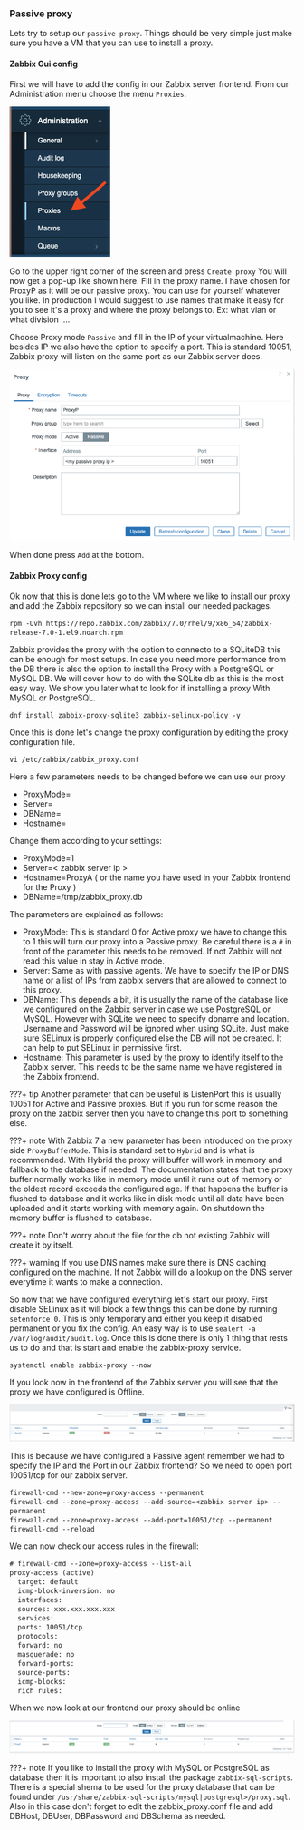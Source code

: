 ### Passive proxy

Lets try to setup our ```passive proxy```.
Things should be very simple just make sure you have a VM that you can use to install a proxy.


#### Zabbix Gui config

First we will have to add the config in our Zabbix server frontend. From our Administration menu choose the menu ```Proxies```.

![menu-proxies](image/menu.png)

Go to the upper right corner of the screen and press ```Create proxy```
You will now get a pop-up like shown here. Fill in the proxy name. I have chosen for ProxyP as it will be our passive proxy. You can use for yourself whatever you like.
In production I would suggest to use names that make it easy for you to see it's a proxy and where the proxy belongs to. Ex: what vlan or what division ....

Choose Proxy mode ```Passive``` and fill in the IP of your virtualmachine. Here besides IP we also have the option to specify a port. This is standard 10051, Zabbix proxy will listen on the same port as our Zabbix server does.

![proxyp](image/proxyp-config.png)

When done press ```Add``` at the bottom.


#### Zabbix Proxy config

Ok now that this is done lets go to the VM where we like to install our proxy and add the Zabbix repository so we can install our needed packages.

```
rpm -Uvh https://repo.zabbix.com/zabbix/7.0/rhel/9/x86_64/zabbix-release-7.0-1.el9.noarch.rpm
```

Zabbix provides the proxy with the option to connecto to a SQLiteDB this can be enough for most setups. In case you need more performance from the DB there is also the option to install the Proxy with a PostgreSQL or MySQL DB. We will cover how to do with the SQLite db as this is the most easy way. We show you later what to look for if installing a proxy With MySQL or PostgreSQL.


```
dnf install zabbix-proxy-sqlite3 zabbix-selinux-policy -y
```

Once this is done let's change the proxy configuration by editing the proxy configuration file.

```
vi /etc/zabbix/zabbix_proxy.conf
```
Here a few parameters needs to be changed before we can use our proxy

- ProxyMode=
- Server=
- DBName=
- Hostname=

Change them according to your settings:

- ProxyMode=1
- Server=< zabbix server ip >
- Hostname=ProxyA ( or the name you have used in your Zabbix frontend for the Proxy )
- DBName=/tmp/zabbix_proxy.db

The parameters are explained as follows:

- ProxyMode: This is standard 0 for Active proxy we have to change this to 1 this will turn our proxy into a Passive proxy. Be careful there is a ```#``` in front of the parameter this needs to be removed. If not Zabbix will not read this value in stay in Active mode.
- Server: Same as with passive agents. We have to specify the IP or DNS name or a list of IPs from zabbix servers that are allowed to connect to this proxy.
- DBName: This depends a bit, it is usually the name of the database like we configured on the Zabbix server in case we use PostgreSQL or MySQL. However with SQLite we need to specify dbname and location.
          Username and Password will be ignored when using SQLite. Just make sure SELinux is properly configured else the DB will not be created. It can help to put SELinux in permissive first.
- Hostname: This parameter is used by the proxy to identify itself to the Zabbix server. This needs to be the same name we have registered in the Zabbix frontend.

???+ tip
    Another parameter that can be useful is ListenPort this is usually 10051 for Active and Passive proxies. But if you run for some reason the proxy on the zabbix server then you have to change this port to something else.

???+ note
    With Zabbix 7 a new parameter has been introduced on the proxy side ```ProxyBufferMode```. This is standard set to ```Hybrid``` and is what is recommended. With Hybrid the proxy will buffer will work in memory and fallback to the database if needed.
    The documentation states that the proxy buffer normally works like in memory mode until it runs out of memory or the oldest record exceeds the configured age. If that happens the buffer is flushed
    to database and it works like in disk mode until all data have been uploaded and it starts working with memory again. On shutdown the memory buffer is flushed to database.

???+ note
    Don't worry about the file for the db not existing Zabbix will create it by itself.

???+ warning
    If you use DNS names make sure there is DNS caching configured on the machine. If not Zabbix will do a lookup on the DNS server everytime it wants to make a connection.


So now that we have configured everything let's start our proxy. First disable SELinux as it will block a few things this can be done by running ```setenforce 0```. This is only temporary and either you keep it disabled permanent or you fix the config.
An easy way is to use ```sealert -a /var/log/audit/audit.log```.
Once this is done there is only 1 thing that rests us to do and that is start and enable the zabbix-proxy service.

```
systemctl enable zabbix-proxy --now
```

If you look now in the frontend of the Zabbix server you will see that the proxy we have configured is Offline.

![proxy offline](image/ProxyP-offline.png)

This is because we have configured a Passive agent remember we had to specify the IP and the Port in our Zabbix frontend?
So we need to open port 10051/tcp for our zabbix server.

```
firewall-cmd --new-zone=proxy-access --permanent
firewall-cmd --zone=proxy-access --add-source=<zabbix server ip> --permanent
firewall-cmd --zone=proxy-access --add-port=10051/tcp --permanent
firewall-cmd --reload
```

We can now check our access rules in the firewall:

```
# firewall-cmd --zone=proxy-access --list-all
proxy-access (active)
  target: default
  icmp-block-inversion: no
  interfaces:
  sources: xxx.xxx.xxx.xxx
  services:
  ports: 10051/tcp
  protocols:
  forward: no
  masquerade: no
  forward-ports:
  source-ports:
  icmp-blocks:
  rich rules:
```

When we now look at our frontend our proxy should be online 

![proxy online](image/ProxyP-online.png)



???+ note
    If you like to install the proxy with MySQL or PostgreSQL as database then it is important to also install the package ```zabbix-sql-scripts```. There is a special shema to be used for the proxy database that can be found under ```/usr/share/zabbix-sql-scripts/mysql|postgresql>/proxy.sql```.
    Also in this case don't forget to edit the zabbix_proxy.conf file and add DBHost, DBUser, DBPassword and DBSchema as needed.

